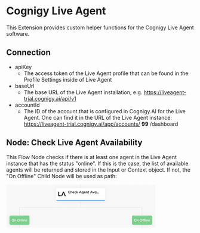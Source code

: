 ﻿# Cognigy Live Agent

This Extension provides custom helper functions for the Cognigy Live Agent software.

## Connection

- apiKey
  - The access token of the Live Agent profile that can be found in the Profile Settings inside of Live Agent
- baseUrl
  - The base URL of the Live Agent installation, e.g. https://liveagent-trial.cognigy.ai/api/v1
- accountId
  - The ID of the account that is configured in Cognigy.AI for the Live Agent. One can find it in the URL of the Live Agent instance: https://liveagent-trial.cognigy.ai/app/accounts/  **99**  /dashboard

## Node: Check Live Agent Availability

This Flow Node checks if there is at least one agent in the Live Agent instance that has the status "online". If this is the case, the list of available agents will be returned and stored in the Input or Context object. If not, the "On Offline" Child Node will be used as path:

<img src="./docs/checkLiveAgentAvailabilityFlowNodeExample.png" width="400" />
